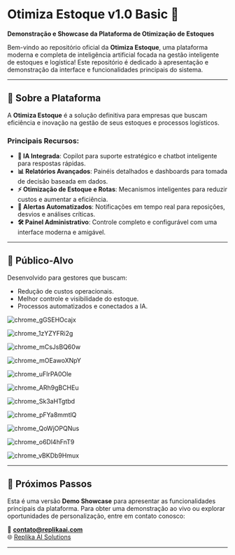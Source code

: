 # Otimiza Estoque v1.0 Basic 🚀  
**Demonstração e Showcase da Plataforma de Otimização de Estoques**  

Bem-vindo ao repositório oficial da **Otimiza Estoque**, uma plataforma moderna e completa de inteligência artificial focada na gestão inteligente de estoques e logística! Este repositório é dedicado à apresentação e demonstração da interface e funcionalidades principais do sistema.

---

## 🌟 Sobre a Plataforma  

A **Otimiza Estoque** é a solução definitiva para empresas que buscam eficiência e inovação na gestão de seus estoques e processos logísticos.  

### Principais Recursos:
- **🤖 IA Integrada**: Copilot para suporte estratégico e chatbot inteligente para respostas rápidas.  
- **📊 Relatórios Avançados**: Painéis detalhados e dashboards para tomada de decisão baseada em dados.  
- **⚡ Otimização de Estoque e Rotas**: Mecanismos inteligentes para reduzir custos e aumentar a eficiência.  
- **🔔 Alertas Automatizados**: Notificações em tempo real para reposições, desvios e análises críticas.  
- **🛠️ Painel Administrativo**: Controle completo e configurável com uma interface moderna e amigável.  

---

## 🎯 Público-Alvo  
Desenvolvido para gestores que buscam:
- Redução de custos operacionais.
- Melhor controle e visibilidade do estoque.  
- Processos automatizados e conectados a IA.  

![chrome_gGSEHOcajx](https://github.com/user-attachments/assets/8164e061-cc05-492c-923b-c72e6f856b94)

![chrome_1zYZYFRi2g](https://github.com/user-attachments/assets/e1e23b72-a7bb-45d4-8c8f-39c9c7303503)

![chrome_mCsJsBQ60w](https://github.com/user-attachments/assets/5492cfa3-2d28-4ebd-8091-81645f681a8a)

![chrome_mOEawoXNpY](https://github.com/user-attachments/assets/ea9c2ce5-bd80-4603-8218-0bcfe939136a)

![chrome_uFIrPA0Ole](https://github.com/user-attachments/assets/a84e83b4-466f-49ec-9b8b-5dc234a48759)

![chrome_ARh9gBCHEu](https://github.com/user-attachments/assets/5aa9d5bf-4eba-4101-a50b-6eaa35365418)

![chrome_Sk3aHTgtbd](https://github.com/user-attachments/assets/bac7890f-0912-4d92-9c8b-afe0b942004a)

![chrome_pFYa8mmtlQ](https://github.com/user-attachments/assets/567bb399-e917-4beb-af3e-3c518a7ed05a)

![chrome_QoWjOPQNus](https://github.com/user-attachments/assets/6433ab01-35d3-48f5-9352-66483e0ffe30)

![chrome_o6Dl4hFnT9](https://github.com/user-attachments/assets/c3a8ccbc-c283-4f44-b8c1-fb6a2a59d92f)

![chrome_vBKDb9Hmux](https://github.com/user-attachments/assets/e7482cbb-2d72-4de0-98f6-410239358ed4)

---

## 🚀 Próximos Passos  
Esta é uma versão **Demo Showcase** para apresentar as funcionalidades principais da plataforma. Para obter uma demonstração ao vivo ou explorar oportunidades de personalização, entre em contato conosco:  

📧 **contato@replikaai.com**  
🌐 [Replika AI Solutions](https://www.replikaaisolutions.com)

---

